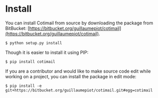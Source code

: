 Install
=======

You can install Cotimail from source by downloading the package from BitBucket: [https://bitbucket.org/guillaumepiot/cotimail](https://bitbucket.org/guillaumepiot/cotimail).

	$ python setup.py install

Though it is easier to install it using PIP:

	$ pip install cotimail

If you are a contributor and would like to make source code edit while working on a project, you can install the package in edit mode:

	$ pip install -e git+https://bitbucket.org/guillaumepiot/cotimail.git#egg=cotimail